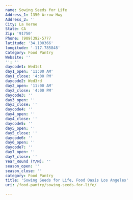 ```yaml
---
name: Sowing Seeds for Life
Address_1: 1350 Arrow Hwy
Address_2: ''
City: La Verne
State: CA
Zip: '91750'
Phone: (909)392-5777
latitude: '34.100366'
longitude: '-117.785848'
Category: Food Pantry
Website: ''
'': ''
daycode1: Wed1st
day1_open: '11:00 AM'
day1_close: '4:00 PM'
daycode2: Wed3rd
day2_open: '11:00 AM'
day2_close: '4:00 PM'
daycode3: ''
day3_open: ''
day3_close: ''
daycode4: ''
day4_open: ''
day4_close: ''
daycode5: ''
day5_open: ''
day5_close: ''
daycode6: ''
day6_open: ''
daycode7: ''
day7_open: ''
day7_close: ''
Year_Round (Y/N): ''
season_open: ''
season_close: ''
category: Food Pantry
title: 'Sowing Seeds for Life, Food Oasis Los Angeles'
uri: /food-pantry/sowing-seeds-for-life/

---
```

